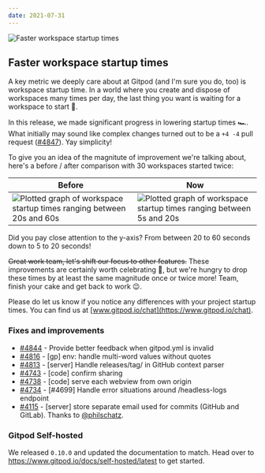 ```yaml
---
date: 2021-07-31
---
```


<script>
  import Contributors from "../../components/changelog/contributors.svelte";
</script>

![Faster workspace startup times](/images/changelog/2021-07-31.jpg)

## Faster workspace startup times

A key metric we deeply care about at Gitpod (and I'm sure you do, too) is workspace startup time. In a world where you create and dispose of workspaces many times per day, the last thing you want is waiting for a workspace to start 🐌.

In this release, we made significant progress in lowering startup times 🏎. What initially may sound like complex changes turned out to be a `+4 -4` pull request ([#4847](https://github.com/gitpod-io/gitpod/pull/4847)). Yay simplicity!

To give you an idea of the magnitute of improvement we're talking about, here's a before / after comparison with 30 workspaces started twice:

| Before                                                                                                           | Now                                                                                                          |
| ---------------------------------------------------------------------------------------------------------------- | ------------------------------------------------------------------------------------------------------------ |
| ![Plotted graph of workspace startup times ranging between 20s and 60s](/images/changelog/2021-07-31-before.jpg) | ![Plotted graph of workspace startup times ranging between 5s and 20s](/images/changelog/2021-07-31-now.jpg) |

Did you pay close attention to the y-axis? From between 20 to 60 seconds down to 5 to 20 seconds!

~~Great work team, let's shift our focus to other features.~~ These improvements are certainly worth celebrating 🎂, but we're hungry to drop these times by at least the same magnitude once or twice more! Team, finish your cake and get back to work 😉.

Please do let us know if you notice any differences with your project startup times. You can find us at [www.gitpod.io/chat](https://www.gitpod.io/chat).

### Fixes and improvements

- [#4844](https://github.com/gitpod-io/gitpod/pull/4844) - Provide better feedback when gitpod.yml is invalid
- [#4816](https://github.com/gitpod-io/gitpod/pull/4816) - [gp] env: handle multi-word values without quotes
- [#4813](https://github.com/gitpod-io/gitpod/pull/4813) - [server] Handle releases/tag/<tag> in GitHub context parser
- [#4743](https://github.com/gitpod-io/gitpod/pull/4743) - [code] confirm sharing
- [#4738](https://github.com/gitpod-io/gitpod/pull/4738) - [code] serve each webview from own origin
- [#4734](https://github.com/gitpod-io/gitpod/pull/4734) - [#4699] Handle error situations around /headless-logs endpoint
- [#4115](https://github.com/gitpod-io/gitpod/pull/4115) - [server] store separate email used for commits (GitHub and GitLab). Thanks to [@philschatz](https://github.com/philschatz).

### Gitpod Self-hosted

We released `0.10.0` and updated the documentation to match. Head over to https://www.gitpod.io/docs/self-hosted/latest to get started.

<p><Contributors usernames="akosyakov,AlexTugarev,corneliusludmann,csweichel,fntlnz,geropl,ghuntley,philschatz,shaal" /></p>
